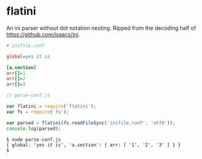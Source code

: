 # flatini
An ini parser without dot notation nesting. Ripped from the decoding half of 
https://github.com/isaacs/ini.

```ini
# inifile.conf

global=yes it is

[a.section]
arr[]=1
arr[]=2
arr[]=3
```

```js
// parse-conf.js

var flatini = require('flatini');
var fs = require('fs');

var parsed = flatini(fs.readFileSync('inifile.conf', 'utf8'));
console.log(parsed);
```

```shellsession
$ node parse-conf.js 
{ global: 'yes it is', 'a.section': { arr: [ '1', '2', '3' ] } }
$
```
